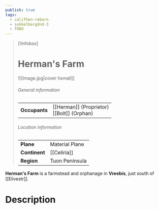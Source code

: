 ```yaml
---
publish: true
tags:
  - califhen-reborn
  - sukkelbergdnd-3
  - TODO
---
```

> [!infobox]  
> # Herman's Farm
> ![[Image.jpg|cover hsmall]]  
> ###### General information  
> | | |  
> |---|---|  
> | **Occupants** | [[Herman]] (Proprietor) <br>[[Bolt]] (Orphan) |
> ###### Location information  
> | | |  
> |---|---|  
> | **Plane** | Material Plane |
> | **Continent** | [[Celiria]] |
> | **Region** | Tuon Peninsula |

**Herman's Farm** is a farmstead and orphanage in **Vreebis**, just south of [[Elivestr]]. 
# Description
